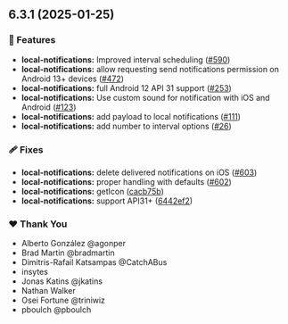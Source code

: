 ## 6.3.1 (2025-01-25)

### 🚀 Features

- **local-notifications:** Improved interval scheduling ([#590](https://github.com/NativeScript/plugins/pull/590))
- **local-notifications:** allow requesting send notifications permission on Android 13+ devices ([#472](https://github.com/NativeScript/plugins/pull/472))
- **local-notifications:** full Android 12 API 31 support ([#253](https://github.com/NativeScript/plugins/pull/253))
- **local-notifications:** Use custom sound for notification with iOS and Android ([#123](https://github.com/NativeScript/plugins/pull/123))
- **local-notifications:** add payload to local notifications ([#111](https://github.com/NativeScript/plugins/pull/111))
- **local-notifications:** add number to interval options ([#26](https://github.com/NativeScript/plugins/pull/26))

### 🩹 Fixes

- **local-notifications:** delete delivered notifications on iOS ([#603](https://github.com/NativeScript/plugins/pull/603))
- **local-notifications:** proper handling with defaults ([#602](https://github.com/NativeScript/plugins/pull/602))
- **local-notifications:** getIcon ([cacb75b](https://github.com/NativeScript/plugins/commit/cacb75b))
- **local-notifications:** support API31+ ([6442ef2](https://github.com/NativeScript/plugins/commit/6442ef2))

### ❤️ Thank You

- Alberto González @agonper
- Brad Martin @bradmartin
- Dimitris-Rafail Katsampas @CatchABus
- insytes
- Jonas Katins @jkatins
- Nathan Walker
- Osei Fortune @triniwiz
- pboulch @pboulch